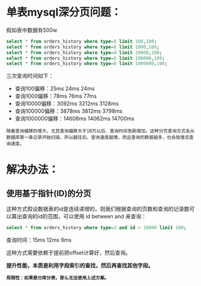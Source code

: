 # 单表mysql深分页问题：
假如表中数据有500w
```sql
select * from orders_history where type=8 limit 100,100;
select * from orders_history where type=8 limit 1000,100;
select * from orders_history where type=8 limit 10000,100;
select * from orders_history where type=8 limit 100000,100;
select * from orders_history where type=8 limit 1000000,100;
```
三次查询时间如下：
- 查询100偏移：25ms 24ms 24ms
- 查询1000偏移：78ms 76ms 77ms
- 查询10000偏移：3092ms 3212ms 3128ms
- 查询100000偏移：3878ms 3812ms 3798ms
- 查询1000000偏移：14608ms 14062ms 14700ms

```随着查询偏移的增大，尤其查询偏移大于10万以后，查询时间急剧增加。这种分页查询方式会从数据库第一条记录开始扫描，所以越往后，查询速度越慢，而且查询的数据越多，也会拖慢总查询速度。```

# 解决办法：
## 使用基于指针(ID)的分页

这种方式假设数据表的id是连续递增的，则我们根据查询的页数和查询的记录数可以算出查询的id的范围，可以使用 id between and 来查询：
```sql
select * from orders_history where type=2 and id > 10000 limit 100;
```
查询时间：15ms 12ms 9ms  

这种方式需要依赖于提前把offset计算好，然后查询。

**提升性能，本质是利用字段索引的查找，然后再查找其他字段。**

**```局限性：如果是分库分表，那么无法使用上述方案。```**

